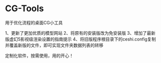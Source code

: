 # CG-Tools
用于优化流程的桌面CG小工具

1、更新了更加优质的模型网站
2、将原有的安装版改为免安装版
3、增加了最新版虚幻5影视级渲染设置的指南提示
4、将旧版程序根目录下的ceshi.config复制并覆盖新版的文件，即可实现文件夹数据列表的转移


定制化软件，按需使用，用的开心！
